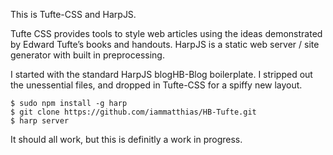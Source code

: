 This is Tufte-CSS and HarpJS.

Tufte CSS provides tools to style web articles using the ideas demonstrated by Edward Tufte’s books and handouts. HarpJS is a static web server / site generator with built in preprocessing.

I started with the standard HarpJS blogHB-Blog boilerplate. I stripped out the unessential files, and dropped in Tufte-CSS for a spiffy new layout.

```
$ sudo npm install -g harp
$ git clone https://github.com/iammatthias/HB-Tufte.git
$ harp server
```

It should all work, but this is definitly a work in progress. 
